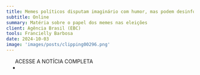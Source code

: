 ```yaml
---
title: Memes políticos disputam imaginário com humor, mas podem desinformar
subtitle: Online
summary: Matéria sobre o papel dos memes nas eleições
client: Agência Brasil (EBC)
tools: Francielly Barbosa
date: 2024-10-03
image: 'images/posts/clipping00296.png'
---
```


<div class="post__share"><ul class="share__list list-reset">ACESSE A NOTÍCIA COMPLETA<li class="share__item" style="margin-left: 10px"><a class="share__link share__facebook" style="background: #fa5657" href=https://agenciabrasil.ebc.com.br/politica/noticia/2024-10/memes-politicos-disputam-imaginario-com-humor-mas-podem-desinformar" title="Link" rel="nofolow"><i class="fa-solid fa-link"></i></a></li></ul></div>
<!-- <div class="gallery-box"><div class="gallery"><img src="/clipping/images/example-1.jpg" loading="lazy" alt="Project"><img src="/clipping/images/example-2.jpg" loading="lazy" alt="Project"></div><em>Gallery / <a href="https://www.freepik.com/" target="_blank">Freepic</a></em></div> -->

